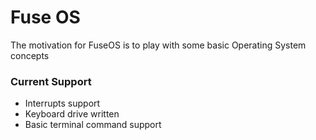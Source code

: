 # Fuse OS

The motivation for FuseOS is to play with some basic Operating System concepts

### Current Support
- Interrupts support
- Keyboard drive written
- Basic terminal command support
